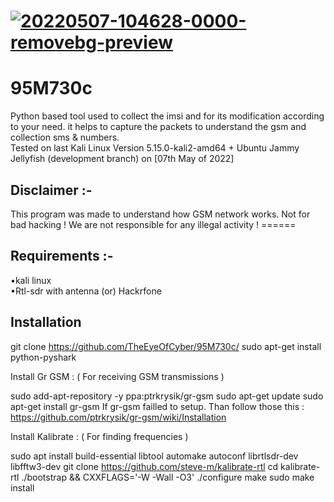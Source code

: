 <a href="https://imgbb.com/"><img src="https://i.ibb.co/7YCnBpJ/20220507-104628-0000-removebg-preview.png" alt="20220507-104628-0000-removebg-preview" border="0"></a>
======
<h1> 95M730c  </h1>
Python based tool used to collect the imsi and for its modification according to your need. it helps to capture the packets to understand the gsm and collection sms & numbers.
</br>
Tested on last Kali Linux Version 5.15.0-kali2-amd64 + Ubuntu Jammy Jellyfish (development branch) on [07th May of 2022]
<h2> Disclaimer :- </h2>
<p2>This program was made to understand how GSM network works. Not for bad hacking ! We are not responsible for any illegal activity !</p2>
======
<h2> Requirements :- </h2>
<p2>
•kali linux
 </br>
•Rtl-sdr with antenna (or) Hackrfone
</p2>
<h2> Installation </h2>

git clone https://github.com/TheEyeOfCyber/95M730c/
sudo apt-get install python-pyshark

Install Gr GSM : ( For receiving GSM transmissions )

sudo add-apt-repository -y ppa:ptrkrysik/gr-gsm
sudo apt-get update
sudo apt-get install gr-gsm
If gr-gsm failled to setup. Than follow those this : https://github.com/ptrkrysik/gr-gsm/wiki/Installation

Install Kalibrate : ( For finding frequencies )

sudo apt install build-essential libtool automake autoconf librtlsdr-dev libfftw3-dev
git clone https://github.com/steve-m/kalibrate-rtl
cd kalibrate-rtl
./bootstrap && CXXFLAGS='-W -Wall -O3'
./configure
make
sudo make install
